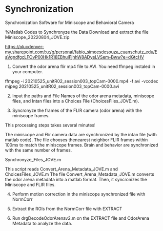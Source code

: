 # Synchronization
Synchronization Software for Miniscope and Behavioral Camera

%Matlab Codes to Synchronyze the Data
Download and extract the file Miniscope_20220804_JOVE.zip

https://olucdenver-my.sharepoint.com/:u:/g/personal/fabio_simoesdesouza_cuanschutz_edu/EaVgndfgcLFOvP00Hk1R18EBhulFjhhW8ADyeLVSem-Bww?e=dGtcHV

1) Convert the odor arena flir mp4 file to AVI. You need ffmpeg instaled in your computer.

ffmpeg -i 20210525_unitR02_session003_topCam-0000.mp4 -f avi -vcodec mjpeg 20210525_unitR02_session003_topCam-0000.avi

2) Input the paths and File Names of the odor arena metadata, miniscope files, and Intan files into a Choices File (ChoicesFiles_JOVE.m).

3) Syncronyze the frames of the FLIR camera (odor arena) with the miniscope frames.

This processing steps takes several minutes!

The miniscope and Flir camera data are synchronized by the intan file (with matlab code).
The file chooses thenearest neighbor FLIR frames within 100ms to match the miniscope frames.
Brain and behavior are synchronized with the same number of frames.

Synchronyze_Files_JOVE.m

This script reads Convert_Arena_Metadata_JOVE.m and ChoicesFiles_JOVE.m
The file Convert_Arena_Metadata_JOVE.m converts the odor arena metadata into a matlab format. Then, it syncronizes the Miniscope and FLIR files.

4) Perform motion correction in the miniscope synchronized file with NormCorr

5) Extract the ROIs from the NormCorr file with EXTRACT

6) Run drgDecodeOdorArenav2.m on the EXTRACT file and OdorArena Metadata to analyze the data.
